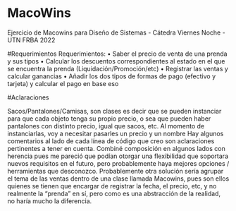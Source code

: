 # MacoWins
Ejercicio de Macowins para Diseño de Sistemas - Cátedra Viernes Noche - UTN FRBA 2022

#Requerimientos
Requerimientos:
•	Saber el precio de venta de una prenda y sus tipos
•	Calcular los descuentos correspondientes al estado en el que se encuentra la prenda (Liquidación/Promoción/etc)
•	Registrar las ventas y calcular ganancias
•	Añadir los dos tipos de formas de pago (efectivo y tarjeta) y calcular el pago en base eso

#Aclaraciones

Sacos/Pantalones/Camisas, son clases es decir que se pueden instanciar para que cada objeto tenga su propio precio, o sea que pueden haber pantalones con distinto precio, igual que sacos, etc. Al momento de instanciarlas, voy a necesitar pasarles un precio y un nombre 
Hay algunos comentarios al lado de cada línea de código que creo son aclaraciones pertinentes a tener en cuenta.
Combiné composición en algunos lados con herencia pues me pareció que podían otorgar una flexibilidad que soportara nuevos requisitos en el futuro, pero probablemente haya mejores opciones / herramientas que desconozco.
Probablemente otra solución sería agrupar el tema de las ventas dentro de una clase llamada Macowins, pues son ellos quienes se tienen que encargar de registrar la fecha, el precio, etc, y no realmente la “prenda” en sí, pero como es una abstracción de la realidad, no haría mucho la diferencia.
